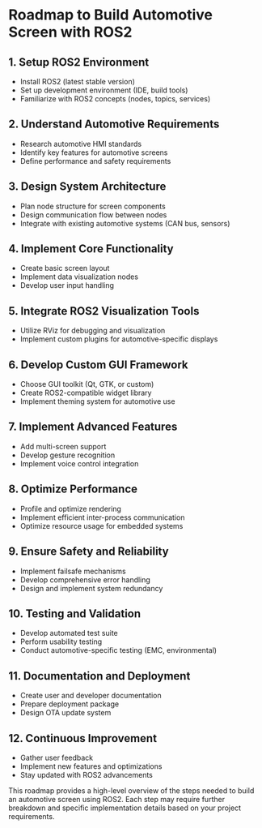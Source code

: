 # Roadmap to Build Automotive Screen with ROS2

## 1. Setup ROS2 Environment
- Install ROS2 (latest stable version)
- Set up development environment (IDE, build tools)
- Familiarize with ROS2 concepts (nodes, topics, services)

## 2. Understand Automotive Requirements
- Research automotive HMI standards
- Identify key features for automotive screens
- Define performance and safety requirements

## 3. Design System Architecture
- Plan node structure for screen components
- Design communication flow between nodes
- Integrate with existing automotive systems (CAN bus, sensors)

## 4. Implement Core Functionality
- Create basic screen layout
- Implement data visualization nodes
- Develop user input handling

## 5. Integrate ROS2 Visualization Tools
- Utilize RViz for debugging and visualization
- Implement custom plugins for automotive-specific displays

## 6. Develop Custom GUI Framework
- Choose GUI toolkit (Qt, GTK, or custom)
- Create ROS2-compatible widget library
- Implement theming system for automotive use

## 7. Implement Advanced Features
- Add multi-screen support
- Develop gesture recognition
- Implement voice control integration

## 8. Optimize Performance
- Profile and optimize rendering
- Implement efficient inter-process communication
- Optimize resource usage for embedded systems

## 9. Ensure Safety and Reliability
- Implement failsafe mechanisms
- Develop comprehensive error handling
- Design and implement system redundancy

## 10. Testing and Validation
- Develop automated test suite
- Perform usability testing
- Conduct automotive-specific testing (EMC, environmental)

## 11. Documentation and Deployment
- Create user and developer documentation
- Prepare deployment package
- Design OTA update system

## 12. Continuous Improvement
- Gather user feedback
- Implement new features and optimizations
- Stay updated with ROS2 advancements

This roadmap provides a high-level overview of the steps needed to build an automotive screen using ROS2. Each step may require further breakdown and specific implementation details based on your project requirements.
